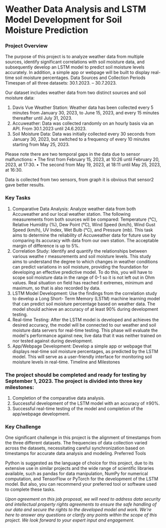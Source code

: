 # Weather Data Analysis and LSTM Model Development for Soil Moisture Prediction

### Project Overview

The purpose of this project is to analyze weather data from multiple sources, identify significant correlations with soil moisture data, and subsequently develop an LSTM model to predict soil moisture levels accurately. In addition, a simple app or webpage will be built to display real-time soil moisture percentages.
Data Sources and Collection Periods
Timespan of all three datasets: 30.1.2023. – 30.7.2023.

Our dataset includes weather data from two distinct sources and soil moisture data:
1. Davis Vue Weather Station: Weather data has been collected every 5 minutes from January 30, 2023, to June 15, 2023, and every 15 minutes thereafter until July 31, 2023.
2. Accuweather: Data was collected randomly on an hourly basis via an API. From 30.1.2023 until 24.6.2023.
3. Soil Moisture Data: Data was initially collected every 30 seconds from January 30, 2023, but switched to a frequency of every 10 minutes starting from May 25, 2023.

Please note there are two temporal gaps in the data due to sensor malfunctions:
• The first from February 15, 2023, at 10:26 until February 20, 2023, at 17:30.
• The second from May 19, 2023, at 18:11 until May 25, 2023, at 16:30.

Data is collected from two sensors, from graph it is obvious that sensor2 gave better results.

### Key Tasks
1. Comparative Data Analysis: Analyze weather data from both Accuweather and our local weather station. The following measurements from both sources will be compared: Temperature (°C), Relative Humidity (%), Dew Point (°C), Wind Speed (km/h), Wind Gust Speed (km/h), UV Index, Wet Bulb (°C), and Pressure (mb). This task aims to determine the reliability of Accuweather data for future use by comparing its accuracy with data from our own station. The acceptable margin of difference is up to 5%.
2. Correlation Study: Identify and quantify the relationships between various weathe r measurements and soil moisture levels. This study aims to understand the degree to which changes in weather conditions can predict variations in soil moisture, providing the foundation for developing an effective predictive model. To do this, you will have to scope soil moisture data in the range of 0-1 so it is not left out in Ohm values. Real situation on field has reached it extremes, minimum and maximum, so that is also recorded by data.
3. LSTM Model Development: Use the findings from the correlation study to develop a Long Short- Term Memory (LSTM) machine learning model that can predict soil moisture percentage based on weather data. The model should achieve an accuracy of at least 90% during development testing.
4. Real-time Testing: After the LSTM model is developed and achieves the desired accuracy, the model will be connected to our weather and soil moisture data servers for real-time testing. This phase will evaluate the model's performance against new, live data that it was neither trained on nor tested against during development.
5. App/Webpage Development: Develop a simple app or webpage that displays real-time soil moisture percentages, as predicted by the LSTM model. This will serve as a user-friendly interface for monitoring soil moisture levels in real-time.
Timeline and Milestones

### The project should be completed and ready for testing by September 1, 2023. The project is divided into three key milestones:
1. Completion of the comparative data analysis.
2. Successful development of the LSTM model with an accuracy of ≥90%.
3. Successful real-time testing of the model and completion of the app/webpage development.

### Key Challenge

One significant challenge in this project is the alignment of timestamps from the three different datasets. The frequencies of data collection varied across the datasets, necessitating careful synchronization based on timestamps for accurate data analysis and modeling.
Preferred Tools

Python is suggested as the language of choice for this project, due to its extensive use in similar projects and the wide range of scientific libraries available, such as pandas for data manipulation, NumPy for numerical computation, and TensorFlow or PyTorch for the development of the LSTM model. But also, you can recommend your preferred tool or software used to complete these tasks.

_Upon agreement on this job proposal, we will need to address data security and intellectual property rights agreements to ensure the safe handling of our data and secure the rights to the developed model and work. We're here to answer any questions or clarify any points within the scope of this project. We look forward to your expert input and engagement._
